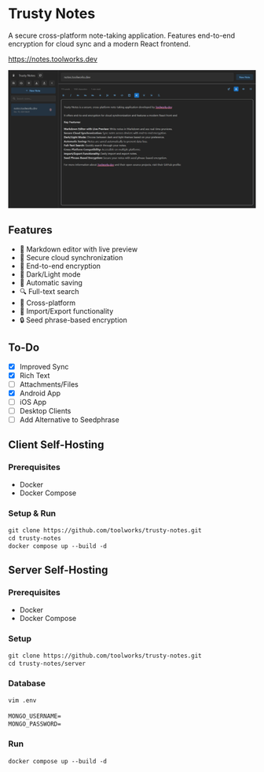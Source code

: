 # Trusty Notes

A secure cross-platform note-taking application. Features end-to-end encryption for cloud sync and a modern React frontend.

https://notes.toolworks.dev

![image](trusty-notes.png)


## Features

- 📝 Markdown editor with live preview
- 🔄 Secure cloud synchronization
- 🔐 End-to-end encryption
- 🌙 Dark/Light mode
- 💾 Automatic saving
- 🔍 Full-text search
- 📱 Cross-platform
- 💾 Import/Export functionality
- 🔒 Seed phrase-based encryption

## To-Do
- [x] Improved Sync
- [x] Rich Text
- [ ] Attachments/Files
- [x] Android App
- [ ] iOS App
- [ ] Desktop Clients
- [ ] Add Alternative to Seedphrase

## Client Self-Hosting

### Prerequisites
- Docker
- Docker Compose

### Setup & Run
```
git clone https://github.com/toolworks/trusty-notes.git
cd trusty-notes
docker compose up --build -d
```

## Server Self-Hosting

### Prerequisites
- Docker
- Docker Compose

### Setup
```
git clone https://github.com/toolworks/trusty-notes.git
cd trusty-notes/server
```

### Database
```
vim .env

MONGO_USERNAME=
MONGO_PASSWORD=
```

### Run
```
docker compose up --build -d
```

